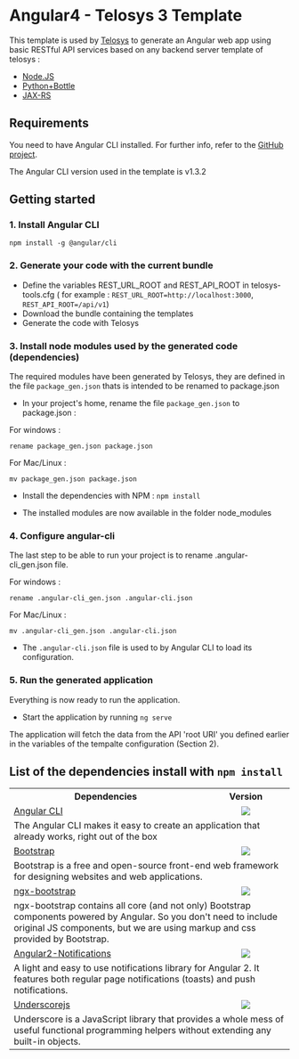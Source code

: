 # Angular4 - Telosys 3 Template

This template is used by [Telosys](http://www.telosys.org/) to generate an Angular web app using basic RESTful API services based on any backend server template of telosys :
* [Node.JS](https://github.com/telosys-templates-v3/javascript-web-rest-nodejs-express)
* [Python+Bottle](https://github.com/telosys-templates-v3/python-web-rest-bottle)
* [JAX-RS](https://github.com/telosys-templates-v3/java-web-rest-jaxrs1-T300)

## Requirements

You need to have Angular CLI installed. For further info, refer to the [GitHub project](https://github.com/angular/angular-cli).

The Angular CLI version used in the template is v1.3.2

## Getting started

### 1. Install Angular CLI

`npm install -g @angular/cli`

### 2. Generate your code with the current bundle
* Define the variables REST_URL_ROOT and REST_API_ROOT in telosys-tools.cfg ( for example : `REST_URL_ROOT=http://localhost:3000`,  `REST_API_ROOT=/api/v1`)
* Download the bundle containing the templates
* Generate the code with Telosys

### 3. Install node modules used by the generated code (dependencies)
The required modules have been generated by Telosys, they are defined in the file `package_gen.json` thats is intended to be renamed to package.json

* In your project's home, rename the file `package_gen.json` to package.json :

For windows :

`rename package_gen.json package.json`

For Mac/Linux :

`mv package_gen.json package.json`

* Install the dependencies with NPM : `npm install`

* The installed modules are now available in the folder node_modules

### 4. Configure angular-cli
The last step to be able to run your project is to rename .angular-cli_gen.json file.

For windows :

`rename .angular-cli_gen.json .angular-cli.json`

For Mac/Linux :

`mv .angular-cli_gen.json .angular-cli.json`

* The `.angular-cli.json` file is used to by Angular CLI to load its configuration.

### 5. Run the generated application
Everything is now ready to run the application.

* Start the application by running `ng serve`

The application will fetch the data from the API 'root URI' you defined earlier in the variables of the tempalte configuration (Section 2).

## List of the dependencies install with `npm install`

 <table>
  <tbody>
    <tr>
      <th align="center">Dependencies</th>
      <th align="center">Version</th>
    </tr>
    <tr>
      <td>
      <a href="https://github.com/angular/angular-cli">Angular CLI</a>
      </td>
      <td align="center">
        <img src="https://img.shields.io/badge/version-1.3.2-brightgreen.svg" />
      </td>
    </tr>
    <tr>
    	<td colspan="2">
        	The Angular CLI makes it easy to create an application that already works, right out of the box
        </td>
    </tr>
    <tr>
      <td>
      <a href="https://getbootstrap.com/">Bootstrap</a>
      </td>
      <td align="center">
        <img src="https://img.shields.io/badge/version-3.3.7-brightgreen.svg" />
      </td>
    </tr>
    <tr>
    	<td colspan="2">
        	Bootstrap is a free and open-source front-end web framework for designing websites and web applications.
        </td>
    </tr>
    <tr>
      <td>
      <a href="https://getbootstrap.com/">ngx-bootstrap</a>
      </td>
      <td align="center">
        <img src="https://img.shields.io/badge/version-1.9.3-brightgreen.svg" />
      </td>
    </tr>
    <tr>
    	<td colspan="2">
        	ngx-bootstrap contains all core (and not only) Bootstrap components powered by Angular. So you don't need to include original JS components, but we are using markup and css provided by Bootstrap.
        </td>
    </tr>
    <tr>
      <td>
      <a href="https://github.com/flauc/angular2-notifications">Angular2-Notifications</a>
      </td>
      <td align="center">
        <img src="https://img.shields.io/badge/version-0.7.3-brightgreen.svg" />
      </td>
    </tr>
    <tr>
    	<td colspan="2">
        	A light and easy to use notifications library for Angular 2. It features both regular page notifications (toasts) and push notifications.
        </td>
    </tr>
    <tr>
      <td>
      <a href="http://http//underscorejs.org/">Underscorejs</a>
      </td>
      <td align="center">
        <img src="https://img.shields.io/badge/version-1.8.3-brightgreen.svg" />
      </td>
    </tr>
    <tr>
    	<td colspan="2">
        	Underscore is a JavaScript library that provides a whole mess of useful functional programming helpers without extending any built-in objects.
        </td>
    </tr>
  </tbody>
</table>
